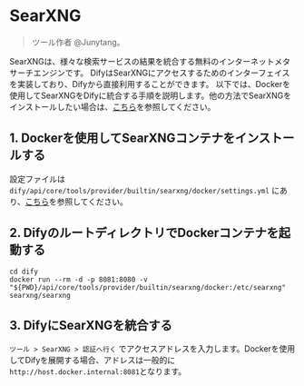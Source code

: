 # SearXNG

> ツール作者 @Junytang。

SearXNGは、様々な検索サービスの結果を統合する無料のインターネットメタサーチエンジンです。 DifyはSearXNGにアクセスするためのインターフェイスを実装しており、Difyから直接利用することができます。 以下では、Dockerを使用してSearXNGをDifyに統合する手順を説明します。他の方法でSearXNGをインストールしたい場合は、[こちら](https://docs.searxng.org/admin/installation.html)を参照してください。

## 1. Dockerを使用してSearXNGコンテナをインストールする
設定ファイルは `dify/api/core/tools/provider/builtin/searxng/docker/settings.yml` にあり、[こちら](https://docs.searxng.org/admin/installation.html)を参照してください。

## 2. DifyのルートディレクトリでDockerコンテナを起動する
```
cd dify
docker run --rm -d -p 8081:8080 -v "${PWD}/api/core/tools/provider/builtin/searxng/docker:/etc/searxng" searxng/searxng
```

## 3. DifyにSearXNGを統合する
`ツール > SearXNG > 認証へ行く` でアクセスアドレスを入力します。Dockerを使用してDifyを展開する場合、アドレスは一般的に`http://host.docker.internal:8081`となります。